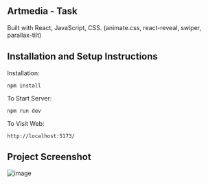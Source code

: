 ## Artmedia - Task

Built with React, JavaScript, CSS.
(animate.css, react-reveal, swiper, parallax-tilt)

## Installation and Setup Instructions

Installation:

`npm install`  

To Start Server:

`npm run dev`  

To Visit Web:

`http://localhost:5173/`  

## Project Screenshot

![image](https://github.com/nnatroo/artmedia-task/assets/88983923/c406d10b-5f15-46e0-a379-6ac22544b2c1)
